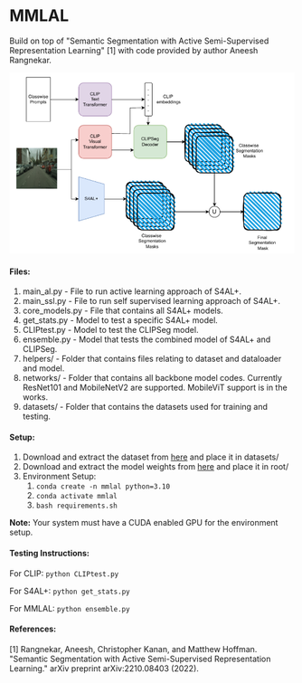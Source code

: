 # MMLAL
Build on top of "Semantic Segmentation with Active Semi-Supervised Representation Learning" [1] with code provided by author Aneesh Rangnekar.

![Model Diagram](/images/diagram.png)

#### Files:
1. main_al.py - File to run active learning approach of S4AL+.
2. main_ssl.py - File to run self supervised learning approach of S4AL+.
3. core_models.py - File that contains all S4AL+ models.
4. get_stats.py - Model to test a specific S4AL+ model.
5. CLIPtest.py - Model to test the CLIPSeg model.
6. ensemble.py - Model that tests the combined model of S4AL+ and CLIPSeg.
7. helpers/ - Folder that contains files relating to dataset and dataloader and model.
8. networks/ - Folder that contains all backbone model codes. Currently ResNet101 and MobileNetV2 are supported. MobileViT support is in the works.
9. datasets/ - Folder that contains the datasets used for training and testing.

#### Setup:
1. Download and extract the dataset from [here](https://drive.google.com/file/d/1_UpN0msa-D999lO40l0LPOKC5M877dU2/view?usp=sharing) and place it in datasets/
2. Download and extract the model weights from [here](https://drive.google.com/file/d/1sbUybgGBlWyGVIoA-bryK0oigU8ve8ma/view?usp=sharing) and place it in root/
3. Environment Setup:
    1. <code>conda create -n mmlal python=3.10</code>
    2. <code>conda activate mmlal</code>
    3. <code>bash requirements.sh</code>

<b>Note:</b> Your system must have a CUDA enabled GPU for the environment setup.

#### Testing Instructions:

For CLIP: <code>python CLIPtest.py</code>

For S4AL+: <code>python get_stats.py</code>

For MMLAL: <code>python ensemble.py</code>

#### References:

[1] Rangnekar, Aneesh, Christopher Kanan, and Matthew Hoffman. "Semantic Segmentation with Active Semi-Supervised Representation Learning." arXiv preprint arXiv:2210.08403 (2022).

